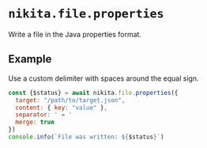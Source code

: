
# `nikita.file.properties`

Write a file in the Java properties format.

## Example

Use a custom delimiter with spaces around the equal sign.

```js
const {$status} = await nikita.file.properties({
  target: "/path/to/target.json",
  content: { key: "value" },
  separator: ' = '
  merge: true
})
console.info(`File was written: ${$status}`)
```
